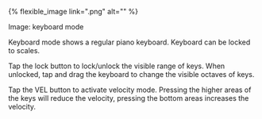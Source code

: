 ---
---

{% flexible_image link=".png" alt="" %}

Image: keyboard mode

Keyboard mode shows a regular piano keyboard. Keyboard can be locked to scales. 

Tap the lock button to lock/unlock the visible range of keys. When unlocked, tap and drag the keyboard to change the visible octaves of keys. 

Tap the VEL button to activate velocity mode. Pressing the higher areas of the keys will reduce the velocity, pressing the bottom areas increases the velocity.
